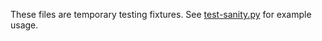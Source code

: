 These files are temporary testing fixtures. See [test-sanity.py](./../tests/test_sanity.py) for example usage.